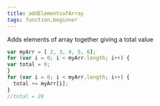```yaml
---
title: addElementsofArray
tags: function,beginner
---
```

Adds elements of array together giving a total value

```js
var myArr = [ 2, 3, 4, 5, 6];
for (var i = 0; i < myArr.length; i++) {
var total = 0;
}
for (var i = 0; i < myArr.length; i++) {
  total += myArr[i];
}
//total = 20
```